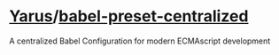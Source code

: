 # [Yarus](https://github.com/yarus-app)/[babel-preset-centralized](https://github.com/yarus-app/babel-preset-centralized)

A centralized Babel Configuration for modern ECMAscript development

